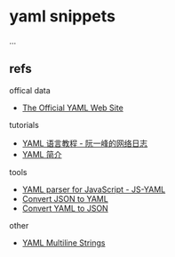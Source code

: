 # yaml snippets

...

## refs

offical data

- [The Official YAML Web Site](http://yaml.org/)

tutorials

- [YAML 语言教程 - 阮一峰的网络日志](http://www.ruanyifeng.com/blog/2016/07/yaml.html)
- [YAML 简介](https://www.ibm.com/developerworks/cn/xml/x-cn-yamlintro/index.html)

tools

- [YAML parser for JavaScript - JS-YAML](http://nodeca.github.io/js-yaml/)
- [Convert JSON to YAML](https://www.json2yaml.com/)
- [Convert YAML to JSON](https://www.json2yaml.com/convert-yaml-to-json)

other

- [YAML Multiline Strings](https://yaml-multiline.info/)
